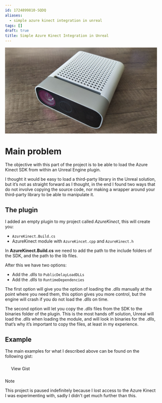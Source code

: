 ```yaml
---
id: 1724899810-SQDQ
aliases:
  - simple azure kinect integration in unreal
tags: []
draft: true
title: Simple Azure Kinect Integration in Unreal
---
```


![azure kinnect](assets/imgs/azure_kinnect_1.png)

# Main problem
The objective with this part of the project is to be able to load the Azure Kinect SDK from within an Unreal Engine plugin.

I thought it would be easy to load a third-party library in the Unreal solution, but it’s not as straight forward as I thought, in the end I found two ways that do not involve copying the source code, nor making a wrapper around your third-party library to be able to manipulate it.

## The plugin
I added an empty plugin to my project called *AzureKinect*, this will create you:

- `AzureKinect.Build.cs`
- AzureKinect module with `AzureKincet.cpp` and `AzureKinect.h`

In **AzureKinect.Build.cs** we need to add the path to the include folders of the SDK, and the path to the lib files.

After this we have two options:

- Add the *.dlls* to `PublicDelayLoadDLLs`
- Add the *.dlls* to `RuntimeDependencies`

The first option will give you the option of loading the *.dlls* manually at the point where you need them, this option gives you more control, but the engine will crash if you do not load the *.dlls* on time.

The second option will let you copy the *.dlls* files from the SDK to the binaries folder of the plugin. This is the most hands off solution, Unreal will load the *.dlls* when loading the module, and will look in binaries for the *.dlls*, that’s why it’s important to copy the files, at least in my experience.

## Example
The main examples for what I described above can be found on the following gist:

<a href="https://gist.github.com/DanielEliasib/e12165f4260059b0cdeee096a9079e2f" style="display: inline-block; padding: 10px 20px; border: 2px solid var(--secondary); border-radius: 10px; text-decoration: none; color: var(--secondary); text-align: center;">
    View Gist
</a>

> [!note]
> This project is paused indefinitely because I lost access to the Azure Kinect I was experimenting with, sadly I didn't get much further than this.
